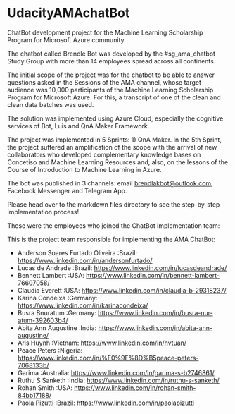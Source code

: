 # UdacityAMAchatBot
ChatBot development project for the Machine Learning Scholarship Program for Microsoft Azure community.

The chatbot called Brendle Bot was developed by the #sg_ama_chatbot Study Group with more than 14 employees spread across all continents. 

The initial scope of the project was for the chatbot to be able to answer questions asked in the Sessions of the AMA channel, whose target audience was 10,000 participants of the Machine Learning Scholarship Program for Microsoft Azure. For this, a transcript of one of the clean and clean data batches was used.

The solution was implemented using Azure Cloud, especially the cognitive services of Bot, Luis and QnA Maker Framework. 

The project was implemented in 5 Sprints: 1) QnA Maker. In the 5th Sprint, the project suffered an amplification of the scope with the arrival of new collaborators who developed complementary knowledge bases on Concetiso and Machine Learning Resources and, also, on the lessons of the Course of Introduction to Machine Learning in Azure. 

The bot was published in 3 channels: email brendlakbot@outlook.com, Facebook Messenger and Telegram App.

Please head over to the markdown files directory to see the step-by-step implementation process! 




These were the employees who joined the ChatBot implementation team:

This is the project team responsible for implementing the AMA ChatBot:
- Anderson Soares Furtado Oliveira :Brazil: https://www.linkedin.com/in/andersonfurtado/
- Lucas de Andrade :Brazil: https://www.linkedin.com/in/lucasdeandrade/
- Bennett Lambert :USA: https://www.linkedin.com/in/bennett-lambert-76607058/
- Claudia Everett :USA: https://www.linkedin.com/in/claudia-b-29318237/
- Karina Condeixa :Germany: https://www.linkedin.com/in/karinacondeixa/
- Busra Bnuratum :Germany: https://www.linkedin.com/in/busra-nur-atum-392603b4/
- Abita Ann Augustine :India: https://www.linkedin.com/in/abita-ann-augustine/
- Aris Huynh :Vietnam: https://www.linkedin.com/in/hvtuan/
- Peace Peters :Nigeria: https://www.linkedin.com/in/%F0%9F%8D%B5peace-peters-7068133b/
- Garima :Australia: https://www.linkedin.com/in/garima-s-b2746861/
- Ruthu S Sanketh  :India: https://www.linkedin.com/in/ruthu-s-sanketh/
- Rohan Smith :USA: https://www.linkedin.com/in/rohan-smith-84bb17188/
- Paola Pizutti :Brazil: https://www.linkedin.com/in/paolapizutti

